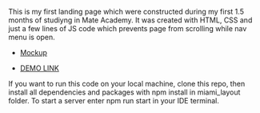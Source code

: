 This is my first landing page which were constructed during my first 1.5 months of studiyng in Mate Academy. It was created with HTML, CSS and just a few lines of JS code which prevents page from scrolling while nav menu is open.

- [Mockup](https://www.figma.com/file/nHz8bflIwJaWP3P99vKTH5/miami_home_new?node-id=0%3A1)

- [DEMO LINK](https://inixxes.github.io/layout_miami/)

If you want to run this code on your local machine, clone this repo, then install all dependencies and packages with npm install in miami_layout folder. To start a server enter npm run start in your IDE terminal.